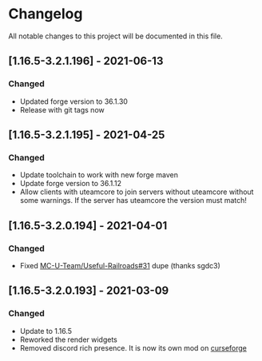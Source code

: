 # Changelog
All notable changes to this project will be documented in this file.

## [1.16.5-3.2.1.196] - 2021-06-13
### Changed
 - Updated forge version to 36.1.30
 - Release with git tags now

## [1.16.5-3.2.1.195] - 2021-04-25
### Changed
 - Update toolchain to work with new forge maven
 - Update forge version to 36.1.12
 - Allow clients with uteamcore to join servers without uteamcore without some warnings. If the server has uteamcore the version must match!

## [1.16.5-3.2.0.194] - 2021-04-01
### Changed
 - Fixed [MC-U-Team/Useful-Railroads#31](https://github.com/MC-U-Team/Useful-Railroads/issues/31) dupe (thanks sgdc3)

## [1.16.5-3.2.0.193] - 2021-03-09
### Changed
 - Update to 1.16.5
 - Reworked the render widgets
 - Removed discord rich presence. It is now its own mod on [curseforge](https://www.curseforge.com/minecraft/mc-mods/basic-discord-rich-presence)